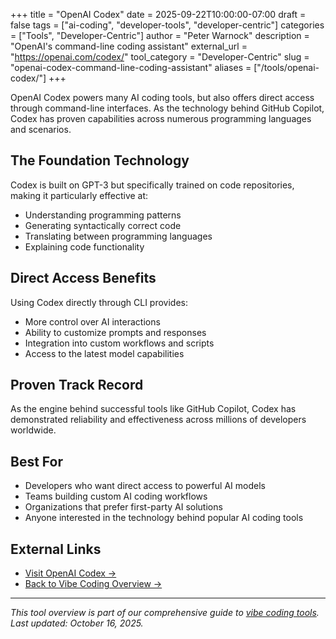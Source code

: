 +++
title = "OpenAI Codex"
date = 2025-09-22T10:00:00-07:00
draft = false
tags = ["ai-coding", "developer-tools", "developer-centric"]
categories = ["Tools", "Developer-Centric"]
author = "Peter Warnock"
description = "OpenAI's command-line coding assistant"
external_url = "https://openai.com/codex/"
tool_category = "Developer-Centric"
slug = "openai-codex-command-line-coding-assistant"
aliases = ["/tools/openai-codex/"]
+++

OpenAI Codex powers many AI coding tools, but also offers direct access through command-line interfaces. As the technology behind GitHub Copilot, Codex has proven capabilities across numerous programming languages and scenarios.

## The Foundation Technology

Codex is built on GPT-3 but specifically trained on code repositories, making it particularly effective at:
- Understanding programming patterns
- Generating syntactically correct code
- Translating between programming languages
- Explaining code functionality

## Direct Access Benefits

Using Codex directly through CLI provides:
- More control over AI interactions
- Ability to customize prompts and responses
- Integration into custom workflows and scripts
- Access to the latest model capabilities

## Proven Track Record

As the engine behind successful tools like GitHub Copilot, Codex has demonstrated reliability and effectiveness across millions of developers worldwide.

## Best For

- Developers who want direct access to powerful AI models
- Teams building custom AI coding workflows
- Organizations that prefer first-party AI solutions
- Anyone interested in the technology behind popular AI coding tools

## External Links

- [Visit OpenAI Codex →](https://openai.com/codex/)
- [Back to Vibe Coding Overview →](/posts/vibe-coding-revolution/)

---

*This tool overview is part of our comprehensive guide to [vibe coding tools](/posts/vibe-coding-revolution/). Last updated: October 16, 2025.*
